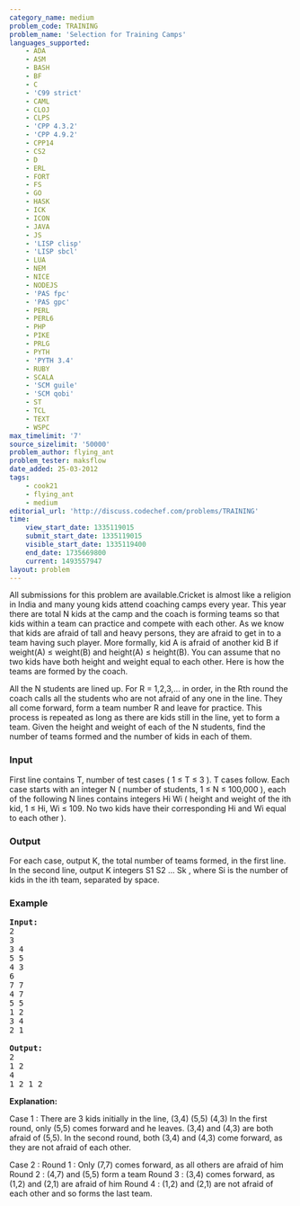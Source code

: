 ```yaml
---
category_name: medium
problem_code: TRAINING
problem_name: 'Selection for Training Camps'
languages_supported:
    - ADA
    - ASM
    - BASH
    - BF
    - C
    - 'C99 strict'
    - CAML
    - CLOJ
    - CLPS
    - 'CPP 4.3.2'
    - 'CPP 4.9.2'
    - CPP14
    - CS2
    - D
    - ERL
    - FORT
    - FS
    - GO
    - HASK
    - ICK
    - ICON
    - JAVA
    - JS
    - 'LISP clisp'
    - 'LISP sbcl'
    - LUA
    - NEM
    - NICE
    - NODEJS
    - 'PAS fpc'
    - 'PAS gpc'
    - PERL
    - PERL6
    - PHP
    - PIKE
    - PRLG
    - PYTH
    - 'PYTH 3.4'
    - RUBY
    - SCALA
    - 'SCM guile'
    - 'SCM qobi'
    - ST
    - TCL
    - TEXT
    - WSPC
max_timelimit: '7'
source_sizelimit: '50000'
problem_author: flying_ant
problem_tester: maksflow
date_added: 25-03-2012
tags:
    - cook21
    - flying_ant
    - medium
editorial_url: 'http://discuss.codechef.com/problems/TRAINING'
time:
    view_start_date: 1335119015
    submit_start_date: 1335119015
    visible_start_date: 1335119400
    end_date: 1735669800
    current: 1493557947
layout: problem
---
```

All submissions for this problem are available.Cricket is almost like a religion in India and many young kids attend coaching camps every year. This year there are total N kids at the camp and the coach is forming teams so that kids within a team can practice and compete with each other. As we know that kids are afraid of tall and heavy persons, they are afraid to get in to a team having such player. More formally, kid A is afraid of another kid B if weight(A) ≤ weight(B) and height(A) ≤ height(B). You can assume that no two kids have both height and weight equal to each other. Here is how the teams are formed by the coach.

All the N students are lined up. For R = 1,2,3,... in order, in the Rth round the coach calls all the students who are not afraid of any one in the line. They all come forward, form a team number R and leave for practice. This process is repeated as long as there are kids still in the line, yet to form a team. Given the height and weight of each of the N students, find the number of teams formed and the number of kids in each of them.

### Input

First line contains T, number of test cases ( 1 ≤ T ≤ 3 ). T cases follow. Each case starts with an integer N ( number of students, 1 ≤ N ≤ 100,000 ), each of the following N lines contains integers Hi Wi ( height and weight of the ith kid, 1 ≤ Hi, Wi ≤ 109. No two kids have their corresponding Hi and Wi equal to each other ).

### Output

For each case, output K, the total number of teams formed, in the first line. In the second line, output K integers S1 S2 ... Sk , where Si is the number of kids in the ith team, separated by space.

### Example

<pre>
<b>Input:</b>
2
3
3 4
5 5
4 3
6
7 7
4 7
5 5
1 2
3 4
2 1

<b>Output:</b>
2
1 2
4
1 2 1 2 
</pre>

**Explanation:**

Case 1 : There are 3 kids initially in the line, (3,4) (5,5) (4,3)
In the first round, only (5,5) comes forward and he leaves. (3,4) and (4,3) are both afraid of (5,5).
In the second round, both (3,4) and (4,3) come forward, as they are not afraid of each other.

Case 2 : 
Round 1 : Only (7,7) comes forward, as all others are afraid of him
Round 2 : (4,7) and (5,5) form a team
Round 3 : (3,4) comes forward, as (1,2) and (2,1) are afraid of him
Round 4 : (1,2) and (2,1) are not afraid of each other and so forms the last team.
